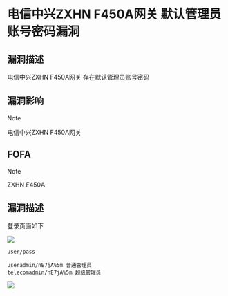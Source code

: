 # 电信中兴ZXHN F450A网关 默认管理员账号密码漏洞

## 漏洞描述

电信中兴ZXHN F450A网关 存在默认管理员账号密码

## 漏洞影响

> [!NOTE]
>
> 电信中兴ZXHN F450A网关

## FOFA

> [!NOTE]
>
> ZXHN F450A

## 漏洞描述

登录页面如下

![](http://wikioss.peiqi.tech/vuln/dx-5.png?x-oss-process=image/auto-orient,1/quality,q_90/watermark,image_c2h1aXlpbi9zdWkucG5nP3gtb3NzLXByb2Nlc3M9aW1hZ2UvcmVzaXplLFBfMTQvYnJpZ2h0LC0zOS9jb250cmFzdCwtNjQ,g_se,t_17,x_1,y_10)



```
user/pass

useradmin/nE7jA%5m 普通管理员
telecomadmin/nE7jA%5m 超级管理员
```

![](http://wikioss.peiqi.tech/vuln/dx-6.png?x-oss-process=image/auto-orient,1/quality,q_90/watermark,image_c2h1aXlpbi9zdWkucG5nP3gtb3NzLXByb2Nlc3M9aW1hZ2UvcmVzaXplLFBfMTQvYnJpZ2h0LC0zOS9jb250cmFzdCwtNjQ,g_se,t_17,x_1,y_10)